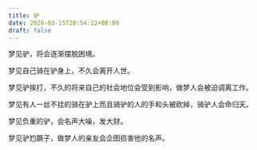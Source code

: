 ```yaml
---
title: 驴
date: 2020-02-15T20:54:12+08:00
draft: false
---
```


梦见驴，将会逐渐摆脱困境。<br>


梦见自己骑在驴身上，不久会离开人世。<br>


梦见驴挨打，不久的将来自己的社会地位会受到影响，做梦人会被迫调离工作。<br>


梦见有人一丝不挂的骑在驴上而且骑驴的人的手和头被砍掉，骑驴人会命归天。<br>


梦见负重的驴，会名声大噪，发大财。<br>


梦见驴尥蹶子，做梦人的亲友会企图损害他的名声。<br>
